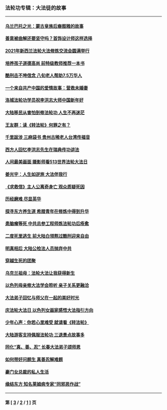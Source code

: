 ### 法轮功专辑：大法徒的故事
---
#### [乌兰巴托之光：蒙古皇族后裔图雅的故事](../../pages/nf1147481/n13155759.md?08220430) 
#### [善意被曲解还要坚守吗？首饰设计师这样选择](../../pages/nf1147481/n13077575.md?08220430) 
#### [2021年新西兰法轮大法修炼交流会圆满举行](../../pages/nf1147481/n13033149.md?08220430) 
#### [培养孩子道德高尚 前特级教师推荐一本书](../../pages/nf1147481/n12938640.md?08220430) 
#### [酷刑击不垮信念 八旬老人帮助7.5万华人](../../pages/nf1147481/n12880712.md?08220430) 
#### [一个来自共产中国的爱情故事：营救未婚妻](../../pages/nf1147481/n12778386.md?08220430) 
#### [洛城法轮功学员祝李洪志大师中国新年好](../../pages/nf1147481/n12724685.md?08220430) 
#### [大陆移民从害怕到修法轮功 人生不再迷茫](../../pages/nf1147481/n12414325.md?08220430) 
#### [王友群：读《转法轮》何罪之有？](../../pages/nf1147481/n12408647.md?08220430) 
#### [千里跋涉 三麻袋书 贵州古稀老人台湾传福音](../../pages/nf1147481/n12198750.md?08220430) 
#### [西方人回忆李洪志先生在瑞典传功讲法](../../pages/nf1147481/n12099607.md?08220430) 
#### [人间最美画面 摄影师看513世界法轮大法日](../../pages/nf1147481/n12094118.md?08220430) 
#### [姜光宇：人生如逆旅 大法伴我行](../../pages/nf1147481/n12088664.md?08220430) 
#### [《求救信》主人公离奇身亡 观众质疑死因](../../pages/nf1147481/n11845215.md?08220430) 
#### [历经磨难 尽显英华](../../pages/nf1147481/n11723297.md?08220430) 
#### [探寻东方养生道 希腊青年在修炼中得到升华](../../pages/nf1147481/n11494502.md?08220430) 
#### [患脑瘤等死 中共总参工程师炼法轮功后痊愈](../../pages/nf1147481/n11466682.md?08220430) 
#### [二度死里逃生 前大陆白领熬过酷刑迎来自由](../../pages/nf1147481/n11368594.md?08220430) 
#### [明真相后 大陆公检法人员抛弃中共](../../pages/nf1147481/n11358618.md?08220430) 
#### [穿越生死的团聚](../../pages/nf1147481/n11258922.md?08220430) 
#### [乌克兰祖母：法轮大法让我获得新生](../../pages/nf1147481/n11269457.md?08220430) 
#### [以色列母亲修大法学会聆听 亲子关系更融洽](../../pages/nf1147481/n11268195.md?08220430) 
#### [大法弟子回忆与师父在一起的美好时光](../../pages/nf1147481/n11267759.md?08220430) 
#### [庆法轮大法日 以色列女画家感悟大法指引方向](../../pages/nf1147481/n11267735.md?08220430) 
#### [少年心声：你若心里难受 就请看《转法轮》](../../pages/nf1147481/n11267496.md?08220430) 
#### [大陆游客支持佩服法轮功 三退景点故事多](../../pages/nf1147481/n11267378.md?08220430) 
#### [同化“真、善、忍” 长春大法弟子颂师恩](../../pages/nf1147481/n11266497.md?08220430) 
#### [如何带好问题生 真善忍解难题](../../pages/nf1147481/n11243655.md?08220430) 
#### [豪门女总裁的私人生活](../../pages/nf1147481/n10127794.md?08220430) 
#### [缘结东方 知名莱姆病专家“同邪恶作战”](../../pages/nf1147481/n10682468.md?08220430) 

---
#### 第 [ [3](./3.md?08220430) / [2](./2.md?08220430) / [1](./1.md?08220430) ] 页
